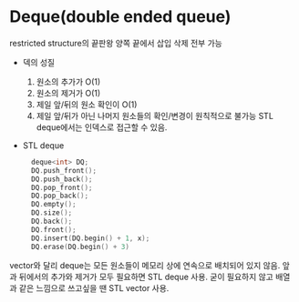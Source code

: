 # Deque(double ended queue)

restricted structure의 끝판왕
양쪽 끝에서 삽입 삭제 전부 가능

- 덱의 성질

  1. 원소의 추가가 O(1)
  2. 원소의 제거가 O(1)
  3. 제일 앞/뒤의 원소 확인이 O(1)
  4. 제일 앞/뒤가 아닌 나머지 원소들의 확인/변경이 원칙적으로 불가능
     STL deque에서는 인덱스로 접근할 수 있음.

- STL deque

  ```c++
    deque<int> DQ;
    DQ.push_front();
    DQ.push_back();
    DQ.pop_front();
    DQ.pop_back();
    DQ.empty();
    DQ.size();
    DQ.back();
    DQ.front();
    DQ.insert(DQ.begin() + 1, x);
    DQ.erase(DQ.begin() + 3)
  ```

vector와 달리 deque는 모든 원소들이 메모리 상에 연속으로 배치되어 있지 않음.
앞과 뒤에서의 추가와 제거가 모두 필요하면 STL deque 사용.
굳이 필요하지 않고 배열과 같은 느낌으로 쓰고싶을 땐 STL vector 사용.
